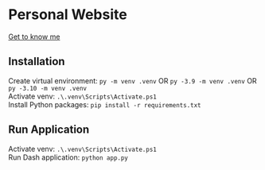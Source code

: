 # Personal Website
[Get to know me](https://muntasirhossain01.pythonanywhere.com/)

## Installation 
Create virtual environment: `py -m venv .venv` OR `py -3.9 -m venv .venv` OR `py -3.10 -m venv .venv` \
Activate venv: `.\.venv\Scripts\Activate.ps1` \
Install Python packages: `pip install -r requirements.txt`

## Run Application
Activate venv: `.\.venv\Scripts\Activate.ps1`  \
Run Dash application: `python app.py` 



